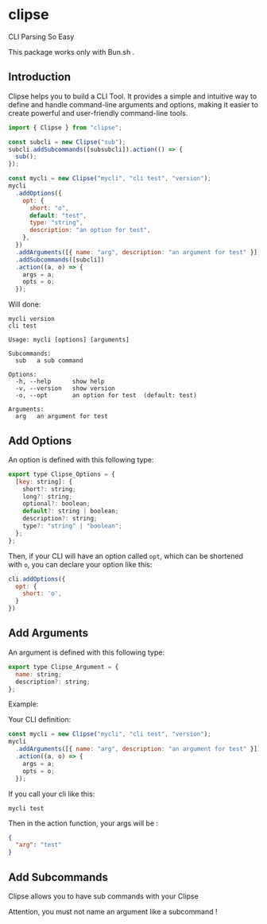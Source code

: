 # clipse

CLI Parsing So Easy

This package works only with Bun.sh .

## Introduction

Clipse helps you to build a CLI Tool. It provides a simple and intuitive way to define and handle command-line arguments and options, making it easier to create powerful and user-friendly command-line tools.

```js
import { Clipse } from "clipse";

const subcli = new Clipse("sub");
subcli.addSubcommands([subsubcli]).action(() => {
  sub();
});

const mycli = new Clipse("mycli", "cli test", "version");
mycli
  .addOptions({
    opt: {
      short: "o",
      default: "test",
      type: "string",
      description: "an option for test",
    },
  })
  .addArguments([{ name: "arg", description: "an argument for test" }])
  .addSubcommands([subcli])
  .action((a, o) => {
    args = a;
    opts = o;
  });
```

Will done:

```
mycli version
cli test

Usage: mycli [options] [arguments]

Subcommands:
  sub   a sub command

Options:
  -h, --help      show help
  -v, --version   show version
  -o, --opt       an option for test  (default: test)

Arguments:
  arg   an argument for test
```

## Add Options

An option is defined with this following type:

```js
export type Clipse_Options = {
  [key: string]: {
    short?: string;
    long?: string;
    optional?: boolean;
    default?: string | boolean;
    description?: string;
    type?: "string" | "boolean";
  };
};
```

Then, if your CLI will have an option called `opt`, which can be shortened with `o`, you can declare your option like this:

```js
cli.addOptions({
  opt: {
    short: 'o',
  }
})
```

## Add Arguments

An argument is defined with this following type:

```js
export type Clipse_Argument = {
  name: string;
  description?: string;
};
```

Example:

Your CLI definition:

```js
const mycli = new Clipse("mycli", "cli test", "version");
mycli
  .addArguments([{ name: "arg", description: "an argument for test" }])
  .action((a, o) => {
    args = a;
    opts = o;
  });
```

If you call your cli like this:

```
mycli test
```

Then in the action function, your args will be :

```json
{
  "arg": "test"
}
```

## Add Subcommands

Clipse allows you to have sub commands with your Clipse

Attention, you must not name an argument like a subcommand !
